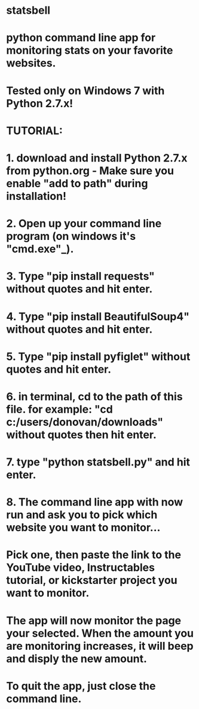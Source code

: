 # statsbell
# python command line app for monitoring stats on your favorite websites.
# Tested only on Windows 7 with Python 2.7.x!
# TUTORIAL:
# 1. download and install Python 2.7.x from python.org  - Make sure you enable "add to path" during installation!
# 2. Open up your command line program (on windows it's "cmd.exe"_).
# 3. Type "pip install requests" without quotes and hit enter.
# 4. Type "pip install BeautifulSoup4" without quotes and hit enter.
# 5. Type "pip install pyfiglet" without quotes and hit enter.
# 6. in terminal, cd to the path of this file. for example: "cd c:/users/donovan/downloads" without quotes then hit enter.
# 7. type "python statsbell.py" and hit enter.
# 8. The command line app with now run and ask you to pick which website you want to monitor...
# Pick one, then paste the link to the YouTube video, Instructables tutorial, or kickstarter project you want to monitor.
# The app will now monitor the page your selected. When the amount you are monitoring increases, it will beep and disply the new amount.
# To quit the app, just close the command line.

